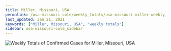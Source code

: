 ```yaml
---
title: Miller, Missouri, USA
permalink: /usa-missouri-cole/weekly_totals/usa-missouri-miller-weekly_totals.html
last_updated: Jan 21, 2021
keywords: ["Miller, Missouri, USA", "weekly totals"]
sidebar: usa-missouri-cole_sidebar
---
```


![Weekly Totals of Confirmed Cases for Miller, Missouri, USA](/covid_tracker/images/graphs/usa-missouri-miller-weekly_totals_graph.png)
